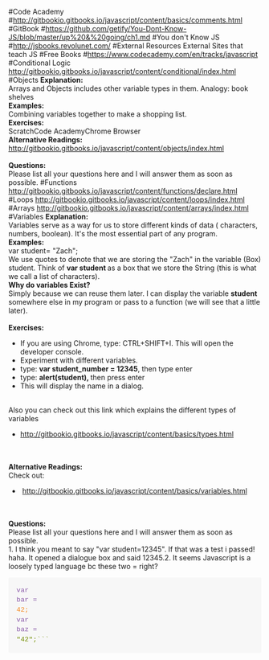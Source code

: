 #Code Academy
#http://gitbookio.gitbooks.io/javascript/content/basics/comments.html
#GitBook
#https://github.com/getify/You-Dont-Know-JS/blob/master/up%20&%20going/ch1.md
#You don't Know JS
#http://jsbooks.revolunet.com/
#External Resources
External Sites that teach JS
#Free Books
#https://www.codecademy.com/en/tracks/javascript
#Conditional Logic
<a href="http://gitbookio.gitbooks.io/javascript/content/conditional/index.html">http://gitbookio.gitbooks.io/javascript/content/conditional/index.html</a>
#Objects
<b>Explanation:</b><b><br></b>Arrays and Objects includes other variable types in them.&nbsp;Analogy: book shelves<br><b>Examples:</b><b><br></b>Combining variables together to make a shopping list.<br><b>Exercises:</b><b><br></b>ScratchCode AcademyChrome Browser<br><b>Alternative Readings:</b><br><a href="http://gitbookio.gitbooks.io/javascript/content/objects/index.html">http://gitbookio.gitbooks.io/javascript/content/objects/index.html</a><br><br><b>Questions:</b><b><br></b>Please list all your questions here and I will answer them as soon as possible.
#Functions
<a href="http://gitbookio.gitbooks.io/javascript/content/functions/declare.html">http://gitbookio.gitbooks.io/javascript/content/functions/declare.html</a>
#Loops
<a href="http://gitbookio.gitbooks.io/javascript/content/loops/index.html">http://gitbookio.gitbooks.io/javascript/content/loops/index.html</a>
#Arrays
<a href="http://gitbookio.gitbooks.io/javascript/content/arrays/index.html">http://gitbookio.gitbooks.io/javascript/content/arrays/index.html</a>
#Variables
<b>Explanation:</b><b><br></b>Variables serve as a way for us to store different kinds of data ( characters, numbers, boolean). It's the most essential part of any program.<br><b>Examples:</b><br>var student= "Zach";<br>We use quotes to denote that we are storing the "Zach" in the variable (Box) student. Think of <b>var student </b>as a box that we store the String (this is what we call a list of characters).<br><b>Why do variables Exist?</b><b><br></b>Simply because we can reuse them later. I can display the variable <b>student</b> somewhere else in my program or pass to a function (we will see that a little later).<br><br><b>Exercises:</b><b><br></b><ul><li>If you are using Chrome, type: CTRL+SHIFT+I. This will open the developer console.</li><li>Experiment with different variables.<br></li><li>type: <b>var student_number = 12345</b>, then type enter</li><li>type: <b>alert(student), </b>then press enter</li><li>This will display the name in a dialog.</li></ul><br>Also you can check out this link which explains the different types of variables<br><ul><li><a href="http://gitbookio.gitbooks.io/javascript/content/basics/types.html" target="_blank">http://gitbookio.gitbooks.io/javascript/content/basics/types.html</a><br></li></ul><br><br><b>Alternative Readings:</b><b><br></b>Check out:<br><ul><li>&nbsp;<a href="http://gitbookio.gitbooks.io/javascript/content/basics/variables.html" target="_blank">http://gitbookio.gitbooks.io/javascript/content/basics/variables.html</a></li></ul><br><br><b>Questions:</b><b><br></b>Please list all your questions here and I will answer them as soon as possible.<br>1. I think you meant to say "var student=12345". If that was a test i passed! haha. It opened a dialogue box and said 12345.2. It seems Javascript is a loosely typed language bc these two = right?<pre style="box-sizing: border-box; -webkit-tap-highlight-color: transparent; -webkit-font-smoothing: antialiased; font-family: Consolas, 'Liberation Mono', Menlo, Courier, monospace; font-size: 13.6000003814697px; overflow: auto; direction: ltr; margin-bottom: 16px; padding: 16px; line-height: 1.45; border: 0px; border-radius: 3px; word-wrap: normal; background-color: rgb(247, 247, 247);"><code class="lang-javascript" style="box-sizing: border-box; -webkit-tap-highlight-color: transparent; -webkit-font-smoothing: antialiased; font-family: Consolas, 'Liberation Mono', Menlo, Courier, monospace; font-size: 13.6000003814697px; direction: ltr; margin: 0px; white-space: pre; display: inline; max-width: initial; overflow: initial; line-height: inherit; word-wrap: normal; background-image: initial; background-attachment: initial; background-size: initial; background-origin: initial; background-clip: initial; background-position: initial; background-repeat: initial;"><span class="hljs-keyword" style="box-sizing: border-box; -webkit-tap-highlight-color: transparent; -webkit-font-smoothing: antialiased; color: rgb(137, 89, 168);">var bar = <span class="hljs-number" style="box-sizing: border-box; -webkit-tap-highlight-color: transparent; -webkit-font-smoothing: antialiased; color: rgb(245, 135, 31);">42;
<span class="hljs-keyword" style="box-sizing: border-box; -webkit-tap-highlight-color: transparent; -webkit-font-smoothing: antialiased; color: rgb(137, 89, 168);">var baz = <span class="hljs-string" style="box-sizing: border-box; -webkit-tap-highlight-color: transparent; -webkit-font-smoothing: antialiased; color: rgb(113, 140, 0);">"42";```
</pre>
